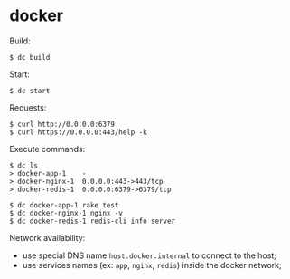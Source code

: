 # docker

Build:
```
$ dc build
```

Start:
```
$ dc start
```

Requests:
```
$ curl http://0.0.0.0:6379
$ curl https://0.0.0.0:443/help -k
```

Execute commands:
```
$ dc ls
> docker-app-1    -
> docker-nginx-1  0.0.0.0:443->443/tcp
> docker-redis-1  0.0.0.0:6379->6379/tcp

$ dc docker-app-1 rake test
$ dc docker-nginx-1 nginx -v
$ dc docker-redis-1 redis-cli info server
```

Network availability:
- use special DNS name `host.docker.internal` to connect to the host;
- use services names (ex: `app`, `nginx`, `redis`) inside the docker network;
